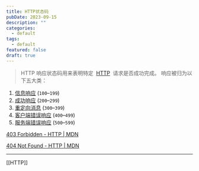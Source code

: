 ```yaml
---
title: HTTP状态码
pubDate: 2023-09-15
description: ""
categories:
  - default
tags:
  - default
featured: false
draft: true
---
```

> HTTP 响应状态码用来表明特定  [HTTP](https://developer.mozilla.org/zh-CN/docs/Web/HTTP)  请求是否成功完成。 响应被归为以下五大类：

1. [信息响应](https://developer.mozilla.org/zh-CN/docs/Web/HTTP/Status#%E4%BF%A1%E6%81%AF%E5%93%8D%E5%BA%94) (`100`–`199`)
2. [成功响应](https://developer.mozilla.org/zh-CN/docs/Web/HTTP/Status#%E6%88%90%E5%8A%9F%E5%93%8D%E5%BA%94) (`200`–`299`)
3. [重定向消息](https://developer.mozilla.org/zh-CN/docs/Web/HTTP/Status#%E9%87%8D%E5%AE%9A%E5%90%91%E6%B6%88%E6%81%AF) (`300`–`399`)
4. [客户端错误响应](https://developer.mozilla.org/zh-CN/docs/Web/HTTP/Status#%E5%AE%A2%E6%88%B7%E7%AB%AF%E9%94%99%E8%AF%AF%E5%93%8D%E5%BA%94) (`400`–`499`)
5. [服务端错误响应](https://developer.mozilla.org/zh-CN/docs/Web/HTTP/Status#%E6%9C%8D%E5%8A%A1%E7%AB%AF%E9%94%99%E8%AF%AF%E5%93%8D%E5%BA%94) (`500`–`599`)

[403 Forbidden - HTTP | MDN](https://developer.mozilla.org/zh-CN/docs/Web/HTTP/Status/403)

[404 Not Found - HTTP | MDN](https://developer.mozilla.org/zh-CN/docs/Web/HTTP/Status/404)

---

[[HTTP]]
